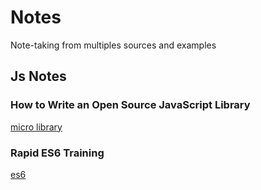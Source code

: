 # <b>Notes</b>
Note-taking from multiples sources and examples

## Js Notes

### How to Write an Open Source JavaScript Library

[micro library](https://github.com/MABelanger/notes/blob/master/micro-library)

### Rapid ES6 Training
[es6](https://github.com/MABelanger/notes/tree/master/es6)

